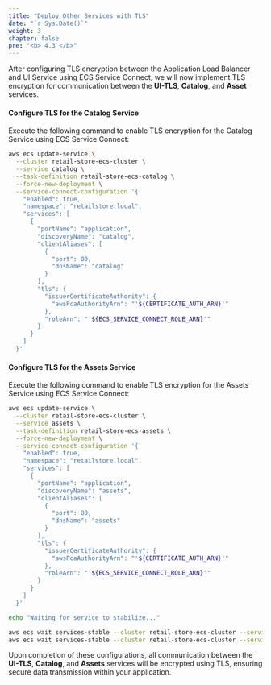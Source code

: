 ```yaml
---
title: "Deploy Other Services with TLS"
date: "`r Sys.Date()`"
weight: 3
chapter: false
pre: "<b> 4.3 </b>"
---
```


After configuring TLS encryption between the Application Load Balancer and UI Service using ECS Service Connect, we will now implement TLS encryption for communication between the **UI-TLS**, **Catalog**, and **Asset** services.

#### Configure TLS for the Catalog Service

Execute the following command to enable TLS encryption for the Catalog Service using ECS Service Connect:

```bash
aws ecs update-service \
  --cluster retail-store-ecs-cluster \
  --service catalog \
  --task-definition retail-store-ecs-catalog \
  --force-new-deployment \
  --service-connect-configuration '{
    "enabled": true,
    "namespace": "retailstore.local",
    "services": [
      {
        "portName": "application",
        "discoveryName": "catalog",
        "clientAliases": [
          {
            "port": 80,
            "dnsName": "catalog"
          }
        ],
        "tls": {
          "issuerCertificateAuthority": {
            "awsPcaAuthorityArn": "'${CERTIFICATE_AUTH_ARN}'"
          },
          "roleArn": "'${ECS_SERVICE_CONNECT_ROLE_ARN}'"
        }
      }
    ]
  }'
```

#### Configure TLS for the Assets Service

Execute the following command to enable TLS encryption for the Assets Service using ECS Service Connect:

```bash
aws ecs update-service \
  --cluster retail-store-ecs-cluster \
  --service assets \
  --task-definition retail-store-ecs-assets \
  --force-new-deployment \
  --service-connect-configuration '{
    "enabled": true,
    "namespace": "retailstore.local",
    "services": [
      {
        "portName": "application",
        "discoveryName": "assets",
        "clientAliases": [
          {
            "port": 80,
            "dnsName": "assets"
          }
        ],
        "tls": {
          "issuerCertificateAuthority": {
            "awsPcaAuthorityArn": "'${CERTIFICATE_AUTH_ARN}'"
          },
          "roleArn": "'${ECS_SERVICE_CONNECT_ROLE_ARN}'"
        }
      }
    ]
  }'

echo "Waiting for service to stabilize..."

aws ecs wait services-stable --cluster retail-store-ecs-cluster --services catalog
aws ecs wait services-stable --cluster retail-store-ecs-cluster --services assets
```

Upon completion of these configurations, all communication between the **UI-TLS**, **Catalog**, and **Assets** services will be encrypted using TLS, ensuring secure data transmission within your application.